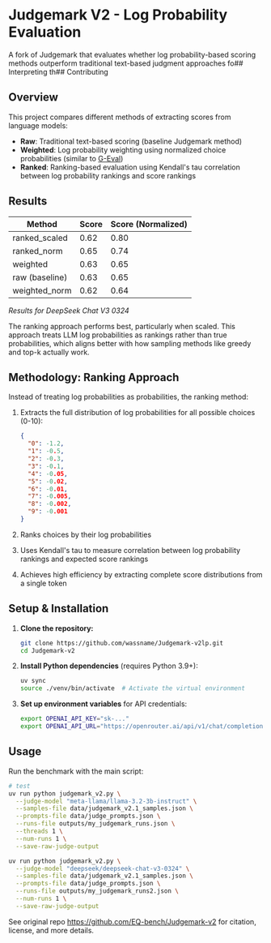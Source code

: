 # Judgemark V2 - Log Probability Evaluation

A fork of Judgemark that evaluates whether log probability-based scoring methods outperform traditional text-based judgment approaches fo## Interpreting th## Contributing

## Overview

This project compares different methods of extracting scores from language models:

- **Raw**: Traditional text-based scoring (baseline Judgemark method)
- **Weighted**: Log probability weighting using normalized choice probabilities (similar to [G-Eval](https://arxiv.org/abs/2303.16634))
- **Ranked**: Ranking-based evaluation using Kendall's tau correlation between log probability rankings and score rankings

## Results


| Method        | Score    | Score (Normalized) |
|---------------|----------|------------|
| ranked_scaled |     0.62 |       0.80 |
| ranked_norm   |     0.65 |       0.74 |
| weighted      |     0.63 |       0.65 |
| raw (baseline)|     0.63 |       0.65 |
| weighted_norm |     0.62 |       0.64 |

*Results for DeepSeek Chat V3 0324*

The ranking approach performs best, particularly when scaled. This approach treats LLM log probabilities as rankings rather than true probabilities, which aligns better with how sampling methods like greedy and top-k actually work.

## Methodology: Ranking Approach

Instead of treating log probabilities as probabilities, the ranking method:

1. Extracts the full distribution of log probabilities for all possible choices (0-10):
   ```json
   {
     "0": -1.2,
     "1": -0.5,
     "2": -0.3,
     "3": -0.1,
     "4": -0.05,
     "5": -0.02,
     "6": -0.01,
     "7": -0.005,
     "8": -0.002,
     "9": -0.001
   }
   ```

2. Ranks choices by their log probabilities
3. Uses Kendall's tau to measure correlation between log probability rankings and expected score rankings
4. Achieves high efficiency by extracting complete score distributions from a single token


## Setup & Installation

1. **Clone the repository:**
   ```bash
   git clone https://github.com/wassname/Judgemark-v2lp.git
   cd Judgemark-v2
   ```

2. **Install Python dependencies** (requires Python 3.9+):
   ```bash
   uv sync
   source ./venv/bin/activate  # Activate the virtual environment
   ```

3. **Set up environment variables** for API credentials:
   ```bash
   export OPENAI_API_KEY="sk-..."
   export OPENAI_API_URL="https://openrouter.ai/api/v1/chat/completions"
   ```

## Usage

Run the benchmark with the main script:

```bash
# test
uv run python judgemark_v2.py \
  --judge-model "meta-llama/llama-3.2-3b-instruct" \
  --samples-file data/judgemark_v2.1_samples.json \
  --prompts-file data/judge_prompts.json \
  --runs-file outputs/my_judgemark_runs.json \
  --threads 1 \
  --num-runs 1 \
  --save-raw-judge-output

uv run python judgemark_v2.py \
  --judge-model "deepseek/deepseek-chat-v3-0324" \
  --samples-file data/judgemark_v2.1_samples.json \
  --prompts-file data/judge_prompts.json \
  --runs-file outputs/my_judgemark_runs2.json \
  --num-runs 1 \
  --save-raw-judge-output
```

See original repo https://github.com/EQ-bench/Judgemark-v2 for citation, license, and more details.
